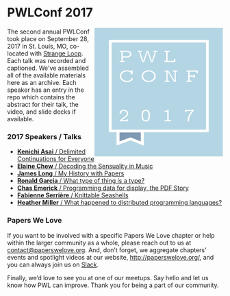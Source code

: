 # PWLConf 2017

<img src="assets/pwlconf-2017@2x.png" title="PWLConf 2017 logo" align="right" width="300px" height="300px" />


The second annual PWLConf took place on September 28, 2017 in St. Louis, MO, co-located with [Strange Loop](https://thestrangeloop.com). Each talk was recorded and captioned. We've assembled all of the available materials here as an archive. Each speaker has an entry in the repo which contains the abstract for their talk, the video, and slide decks if available.

### 2017 Speakers / Talks

- [**Kenichi Asai** / Delimited Continuations for Everyone](https://github.com/papers-we-love/pwlconf-info/tree/master/2017/kenichi-asai)
- [**Elaine Chew** / Decoding the Sensuality in Music](https://github.com/papers-we-love/pwlconf-info/tree/master/2017/elaine-chew)
- [**James Long** / My History with Papers](https://github.com/papers-we-love/pwlconf-info/tree/master/2017/james-long)
- [**Ronald Garcia** / What type of thing is a type?](https://github.com/papers-we-love/pwlconf-info/tree/master/2017/ronald-garcia)
- [**Chas Emerick** / Programming data for display, the PDF Story](https://github.com/papers-we-love/pwlconf-info/tree/master/2017/chas-emerick)
- [**Fabienne Serrière** / Knittable Seashells](https://github.com/papers-we-love/pwlconf-info/tree/master/2017/fabienne-serrière)
- [**Heather Miller** / What happened to distributed programming languages?](https://github.com/papers-we-love/pwlconf-info/tree/master/2017/heather-miller)

### Papers We Love

If you want to be involved with a specific Papers We Love chapter or help within the larger community as a whole, please reach out to us at <a href="mailto:contact@paperswelove.org">contact@paperswelove.org</a>. And, don’t forget, we aggregate chapters’ events and spotlight videos at our website, <a href="http://paperswelove.org/">http://paperswelove.org/</a>, and you can always join us on <a href="http://papersweloveslack.herokuapp.com/">Slack</a>.

Finally, we’d love to see you at one of our meetups. Say hello and let us know how PWL can improve. Thank you for being a part of our community.
